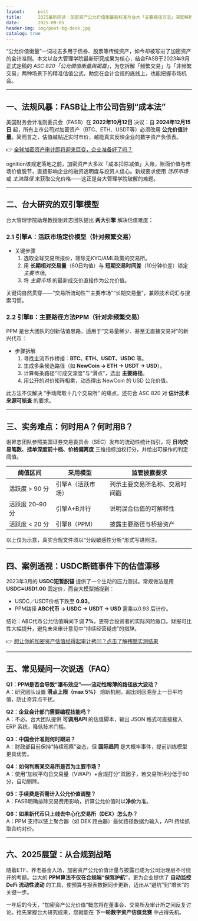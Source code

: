 ```yaml
---
layout:     post
title:      2025最新研读：加密资产公允价值衡量新标准与台大「主要路径方法」深度解析
date:       2025-09-05
header-img: img/post-bg-desk.jpg
catalog: true
---
```


“公允价值衡量”一词过去多用于债券、股票等传统资产，如今却被写进了加密资产的会计准则。本文以台大管理学院最新研究成果为核心，结合FASB于2023年9月正式定稿的 *ASC 820「公允價值衡量與揭露」*，为您拆解「频繁交易」与「非频繁交易」两种场景下的精准估值公式，助您在会计合规的底线上，也能把握市场机会。

---

## 一、法规风暴：FASB让上市公司告别“成本法”

美国财务会计准则委员会（FASB）在 **2022年10月12日** 决议：自 **2024年12月15日** 起，所有上市公司对加密资产（BTC、ETH、USDT等）必须改用 **公允价值计量**。简而言之，估值越贴近实时市价，越能真实反映企业的数字资产负债表。

👉 [全球加密资产审计即将迎来巨变，企业准备好了吗？](https://okxdog.com/)

ognition该规定落地之前，加密资产大多以「成本扣除减值」入账，账面价值与市场价值脱节，直接影响企业的融资透明度与投资人信心。新规要求使用 *活跃市场* 或 *主流路径* 来获取公允价格——这正是台大管理学院破解的难题。

---

## 二、台大研究的双引擎模型

台大管理学院助理教授谢昇志团队提出 **两大引擎** 解决估值难度：

### 2.1 引擎A：活跃市场定价模型（针对频繁交易）

- 关键步骤  
  1. 选取全球交易所报价，筛除无KYC/AML政策的交易所。  
  2. 用 **长期相对交易量**（60日均值）与 **短期交易时间差**（10分钟价差）锁定 *主要市场*。  
  3. 将 *主要市场* 的最新成交价直接作为公允价值。

关键词自然贯穿——“交易所流动性”“主要市场”“长期交易量”，兼顾技术词汇与搜索习惯。

### 2.2 引擎B：主要路径方法PPM（针对非频繁交易）

PPM 是台大团队的创新估值思路，适用于“交易量稀少、甚至无直接交易对”的新兴代币：

- 步骤拆解  
  1. 寻找主流币作桥接：**BTC、ETH、USDT、USDC** 等。  
  2. 生成多条候选路径（如 **NewCoin → ETH → USDT → USD**）。  
  3. 计算每条路径“可成交深度”与“滑点”，选出 **主要路径**。  
  4. 用公开的对价矩阵相乘，动态得出 NewCoin 的 USD 公允价值。

此方法不仅解决 “手动爬取十几个交易所” 的痛点，还符合 ASC 820 对 **估计技术来源可核查** 的要求。

---

## 三、实务难点：何时用A？何时用B？

谢昇志团队参照美国证券交易委员会（SEC）发布的流动性统计指引，将 **日均交易笔数、挂单深度前十档、价格偏离度** 三维指标加权打分，并给出可操作的判定阈值。

| 阈值区间 | 采用模型 | 监管披露要求 |
| -------- | -------- | ------------ |
| 活跃度 > 90 分 | 引擎A（活跃市场） | 列示主要交易所名称、交易时间戳 |
| 活跃度 20–90 分 | 引擎A+B并行 | 说明混合估值的可解释性 |
| 活跃度 < 20 分 | 引擎B（PPM） | 披露主要路径与桥接资产 |
  
以上仅为示意，真实合规文件须以“分段敏感性分析”形式写进附注。

---

## 四、案例透视：USDC断链事件下的估值漂移

2023年3月的 **USDC短暂脱锚** 提供了一个生动的压力测试。常规做法是用 **USDC=USD1.00** 固定价，而台大模型捕捉到：

- USDC／USDT价格下跌至 **0.93**。  
- PPM路径 **ABC代币 → USDC → USDT → USD** 需乘以0.93 后计价。

结论：ABC代币公允估值瞬间下调 **7%**，更符合投资者的实际风险敞口。财报可比性大幅提升，避免未来审计意见中“持续经营疑虑”的措辞。

👉 [想让你的加密资产估值经得起审计拷问？点击了解残酷实测结果](https://okxdog.com/)

---

## 五、常见疑问一次说透（FAQ）

**Q1：PPM是否会导致“瀑布效应”——流动性稀薄的路径放大波动？**  
A：研究团队设置 **滑点上限（max 5%）** 熔断机制，超出则回溯至上一日平均值，防止奇异点干扰。

**Q2：企业会计部门需要编程技能吗？**  
A：不必。台大团队提供 **可调用API** 的估值脚本，输出 JSON 格式可直接接入 ERP 系统，降低技术门槛。

**Q3：中国会计准则何时跟进？**  
A：财政部目前保持“持续观察”姿态，但 **国际趋同** 是大概率事件，提前训练模型更具优势。

**Q4：如何判断某交易所是否为主要市场？**  
A：使用“加权平均日交易量（VWAP）+合规打分”双因子，若交易所评分低于60分，自动剔除。

**Q5：手续费是否需计入公允价值调整？**  
A：FASB明确排除交易费用影响，折算公允价值时以**净价**为准。

**Q6：如果新代币只上线去中心化交易所（DEX）怎么办？**  
A：PPM 支持以链上聚合器（如 DEX 路由器）最优路径数据为输入，API 持续抓取合约对价。

---

## 六、2025展望：从合规到战略

随着ETF、养老基金入场，加密资产公允价值计量与披露已成为公司治理层不可绕开的考题。台大的 **PPM算法不仅在合规端“保驾护航”**，更为企业提供了 **自动监控 DeFi 流动性波动** 的工具，使预算与报表数据同步更新，迈出从“避坑”到“增长”的关键一步。

一年后的今天，“加密资产公允价值”概念将在董事会、交易所及审计所之间反复讨论。抢先掌握台大研究成果，您就能在 **下一轮数字资产估值竞赛** 中占得先机。